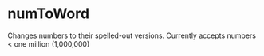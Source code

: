 numToWord
========

Changes numbers to their spelled-out versions. Currently accepts numbers &lt; one million (1,000,000)
